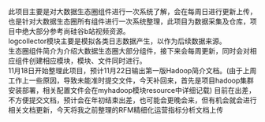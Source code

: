  此项目主要是对大数据生态圈组件进行一次系统了解，会在每周日进行更新上传，也是针对大数据生态圈所有组件进行一次系统整理，此项目为数据采集及仓库，项目中绝大部分参考尚硅谷b站视频资源。\
 logcollector模块主要是模拟各类日志数据产生，以作为后续数据来源。\
 生态圈组件简介为介绍大数据生态圈大部分组件，接下来会每周更新，同时会对相应组件创建相应模块，模块、文件同时进行。\
 11月18日开始整理此项目，预计11月22日输出第一版Hadoop简介文档。(由于上周工作上一些原因，导致未能准时提交文件，今天补回来，首先是项目hadoop集群安装部署，相关配置文件会在myhadoop模块resource中详细记载)
 目前在出差，不方便提交文档，预计会在年初结束出差，也可能会更晚会来，但有机会就会进行相关文档更新，今天将我之前整理的RFM精细化运营指标分析文档上传
 
 